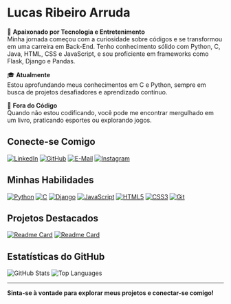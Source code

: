 # Lucas Ribeiro Arruda

🌟 **Apaixonado por Tecnologia e Entretenimento**  
Minha jornada começou com a curiosidade sobre códigos e se transformou em uma carreira em Back-End. Tenho conhecimento sólido com Python, C, Java, HTML, CSS e JavaScript, e sou proficiente em frameworks como Flask, Django e Pandas.

🎓 **Atualmente**  
Estou aprofundando meus conhecimentos em C e Python, sempre em busca de projetos desafiadores e aprendizado contínuo.

🚀 **Fora do Código**  
Quando não estou codificando, você pode me encontrar mergulhado em um livro, praticando esportes ou explorando jogos.

## Conecte-se Comigo

[![LinkedIn](https://img.shields.io/badge/LinkedIn-%230A66C2?style=for-the-badge&logo=linkedin&logoColor=white)](https://www.linkedin.com/in/lucasaarruda/)
[![GitHub](https://img.shields.io/badge/GitHub-%23121011?style=for-the-badge&logo=github&logoColor=white)](https://github.com/lucasaaarruda)
[![E-Mail](https://img.shields.io/badge/Email-%23D14836?style=for-the-badge&logo=gmail&logoColor=white)](mailto:lucasarruda26@hotmail.com)
[![Instagram](https://img.shields.io/badge/Instagram-%23C13584?style=for-the-badge&logo=instagram&logoColor=white)](https://www.instagram.com/lucasaaarruda/)

## Minhas Habilidades

[![Python](https://img.shields.io/badge/Python-%233758C4?style=for-the-badge&logo=python&logoColor=white)](https://github.com/lucasaaarruda/api-cliente)
[![C](https://img.shields.io/badge/C-%2300599C?style=for-the-badge&logo=C&logoColor=white)](https://github.com/lucasaaarruda/listasFaculdadeC)
[![Django](https://img.shields.io/badge/Django-%23092E20?style=for-the-badge&logo=django&logoColor=white)](https://github.com/lucasaaarruda/api-cliente)
[![JavaScript](https://img.shields.io/badge/JavaScript-%23323330?style=for-the-badge&logo=javascript&logoColor=white)](https://github.com/lucasaaarruda/jogo-do_numero_secreto)
[![HTML5](https://img.shields.io/badge/HTML5-%23E34F26?style=for-the-badge&logo=html5&logoColor=white)](https://github.com/lucasaaarruda/jogo-do_numero_secreto)
[![CSS3](https://img.shields.io/badge/CSS3-%231572B6?style=for-the-badge&logo=css3&logoColor=white)](https://github.com/lucasaaarruda/jogo-do_numero_secreto)
[![Git](https://img.shields.io/badge/Git-%F1502F?style=for-the-badge&logo=git&logoColor=white)](https://git-scm.com)

## Projetos Destacados

[![Readme Card](https://github-readme-stats.vercel.app/api/pin/?username=lucasaaarruda&repo=calculadora_django&bg_color=1E1E1E&border_color=FFFFFF&title_color=FFFFFF&text_color=FFFFFF&icon_color=FFFFFF)](https://github.com/lucasaaarruda/calculadora_django)
[![Readme Card](https://github-readme-stats.vercel.app/api/pin/?username=lucasaaarruda&repo=alura_space&bg_color=1E1E1E&border_color=FFFFFF&title_color=FFFFFF&text_color=FFFFFF&icon_color=FFFFFF)](https://github.com/lucasaaarruda/alura_space)

## Estatísticas do GitHub

![GitHub Stats](https://github-readme-stats.vercel.app/api?username=lucasaaarruda&show_icons=true&theme=radical&border_radius=10&bg_color=1E1E1E&icon_color=FFFFFF&title_color=FFFFFF&text_color=FFFFFF&hide_title=true)
![Top Languages](https://github-readme-stats.vercel.app/api/top-langs/?username=lucasaaarruda&layout=compact&theme=radical&border_radius=10&bg_color=1E1E1E&icon_color=FFFFFF&title_color=FFFFFF&text_color=FFFFFF)

---

**Sinta-se à vontade para explorar meus projetos e conectar-se comigo!**
